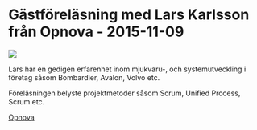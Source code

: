 # Gästföreläsning med Lars Karlsson från Opnova - 2015-11-09


<img src="http://www.opnova.se/SiteAssets/om-oss/lars%20karlsson200x300.JPG" />


Lars har en gedigen erfarenhet inom mjukvaru-, och systemutveckling i företag såsom
Bombardier, Avalon, Volvo etc.

Föreläsningen belyste projektmetoder såsom Scrum, Unified Process, Scrum etc.


<a href="http://www.opnova.se/" target="_blank">Opnova</a>
